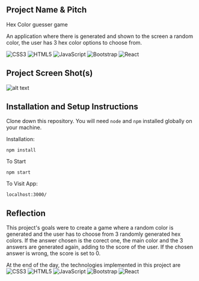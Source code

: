 ## Project Name & Pitch

Hex Color guesser game

An application where there is generated and shown to the screen a random color, the user has 3 hex color options to choose from.

![CSS3](https://img.shields.io/badge/css3-%231572B6.svg?style=for-the-badge&logo=css3&logoColor=white) ![HTML5](https://img.shields.io/badge/html5-%23E34F26.svg?style=for-the-badge&logo=html5&logoColor=white) ![JavaScript](https://img.shields.io/badge/javascript-%23323330.svg?style=for-the-badge&logo=javascript&logoColor=%23F7DF1E) ![Bootstrap](https://img.shields.io/badge/bootstrap-%23563D7C.svg?style=for-the-badge&logo=bootstrap&logoColor=white) ![React](https://img.shields.io/badge/react-%2320232a.svg?style=for-the-badge&logo=react&logoColor=%2361DAFB) 
## Project Screen Shot(s)

![alt text](https://i.ibb.co/s50vt2F/Screenshot-1.png)


## Installation and Setup Instructions

Clone down this repository. You will need `node` and `npm` installed globally on your machine.  

Installation:

`npm install`  

To Start 

`npm start` 

To Visit App:

`localhost:3000/`  

## Reflection
 

This project's goals were to create a game where a random color is generated and the user has to choose from 3 randomly generated hex colors. If the answer chosen is the corect one, the main color and the 3 answers are generated again, adding to the score of the user. If the chosen answer is wrong, the score is set to 0.


At the end of the day, the technologies implemented in this project are ![CSS3](https://img.shields.io/badge/css3-%231572B6.svg?style=for-the-badge&logo=css3&logoColor=white) ![HTML5](https://img.shields.io/badge/html5-%23E34F26.svg?style=for-the-badge&logo=html5&logoColor=white) ![JavaScript](https://img.shields.io/badge/javascript-%23323330.svg?style=for-the-badge&logo=javascript&logoColor=%23F7DF1E) ![Bootstrap](https://img.shields.io/badge/bootstrap-%23563D7C.svg?style=for-the-badge&logo=bootstrap&logoColor=white) ![React](https://img.shields.io/badge/react-%2320232a.svg?style=for-the-badge&logo=react&logoColor=%2361DAFB) 